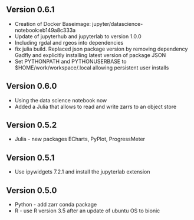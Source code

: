 ## Version 0.6.1

* Creation of Docker Baseimage: jupyter/datascience-notebook:eb149a8c333a
* Update of jupyterhub and jupyterlab to version 1.0.0
* Including rgdal and rgeos into dependencies
* fix julia build. Replaced json package version by removing dependency 
  Gadfly and explicitly installing latest version of package JSON
* Set PYTHONPATH and PYTHONUSERBASE to $HOME/work/workspace/.local allowing persistent user installs

## Version 0.6.0

* Using the data science notebook now
* Added a Julia that allows to read and write zarrs to an object store

## Version 0.5.2

* Julia - new packages ECharts, PyPlot, ProgressMeter


## Version 0.5.1

* Use ipywidgets 7.2.1 and install the jupyterlab extension

## Version 0.5.0

* Python - add zarr conda package
* R - use R version 3.5 after an update of ubuntu OS to bionic